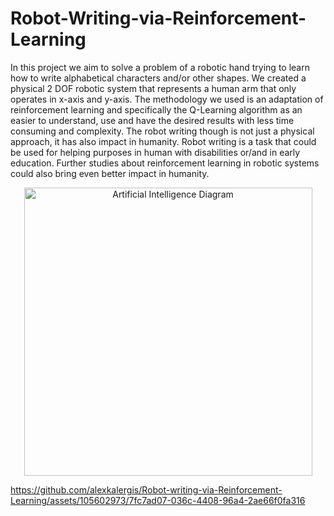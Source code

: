 # Robot-Writing-via-Reinforcement-Learning
In this project we aim to solve a problem of a robotic hand trying to learn how to write alphabetical characters and/or other shapes. We created a physical 2 DOF robotic system that represents a human arm that only operates in x-axis and y-axis. The methodology we used is an adaptation of reinforcement learning and specifically the Q-Learning algorithm as an easier to understand, use and have the desired results with less time consuming and complexity. The robot writing though is not just a physical approach, it has also impact in humanity. Robot writing is a task that could be used for helping purposes in human with disabilities or/and in early education. Further studies about reinforcement learning in robotic systems could also bring even better impact in humanity.


<div align="center">
  <img width="461" alt="Artificial Intelligence Diagram" src="https://github.com/alexkalergis/Robot-writing-via-Reinforcement-Learning/assets/105602973/d76c1ce1-1a01-404c-8ee3-3e1cf8eb6432">
</div>


https://github.com/alexkalergis/Robot-writing-via-Reinforcement-Learning/assets/105602973/7fc7ad07-036c-4408-96a4-2ae66f0fa316



